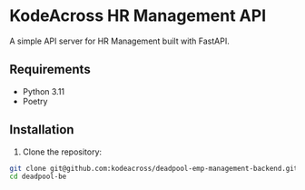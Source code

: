 # KodeAcross HR Management API

A simple API server for HR Management built with FastAPI.

## Requirements

- Python 3.11
- Poetry

## Installation

1. Clone the repository:

```bash
git clone git@github.com:kodeacross/deadpool-emp-management-backend.git
cd deadpool-be
```
